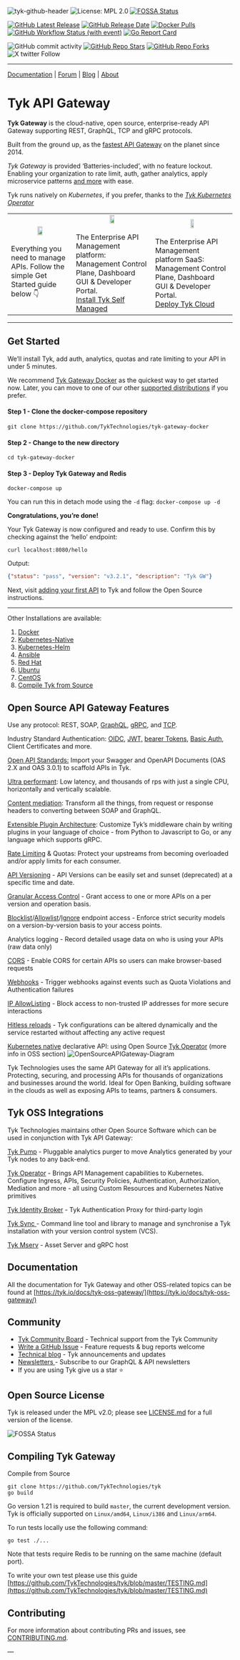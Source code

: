 ![tyk-github-header](https://github.com/TykTechnologies/tyk/assets/8012032/02b3fbae-80ed-4d1f-be87-016326f82ece)
![License: MPL 2.0](https://img.shields.io/badge/License-MPL%202.0-brightgreen.svg?style=flat_card&color=8836FB)
[![FOSSA Status](https://app.fossa.io/api/projects/git%2Bgithub.com%2FTykTechnologies%2Ftyk.svg?type=shield)](https://app.fossa.io/projects/git%2Bgithub.com%2FTykTechnologies%2Ftyk?ref=badge_shield)

[![GitHub Latest Release](https://img.shields.io/github/v/release/TykTechnologies/tyk?color=8836FB)](https://github.com/TykTechnologies/tyk/releases)
[![GitHub Release Date](https://img.shields.io/github/release-date/TykTechnologies/tyk?color=8836FB)](https://github.com/TykTechnologies/tyk/releases)
[![Docker Pulls](https://img.shields.io/docker/pulls/tykio/tyk-gateway?color=8836FB)](https://hub.docker.com/r/tykio/tyk-gateway/)
[![GitHub Workflow Status (with event)](https://img.shields.io/github/actions/workflow/status/TykTechnologies/tyk/ci-tests.yml?label=Build%20%26%20Tests&color=8438FA)](https://github.com/TykTechnologies/tyk/actions/workflows/ci-tests.yml)
[![Go Report Card](https://img.shields.io/badge/go%20report-A+-brightgreen.svg?color=8836FB)](https://goreportcard.com/report/github.com/TykTechnologies/tyk)

![GitHub commit activity](https://img.shields.io/github/commit-activity/m/TykTechnologies/tyk?color=8836FB)
[![GitHub Repo Stars](https://img.shields.io/github/stars/TykTechnologies/tyk?logoColor=8836FB)](https://github.com/TykTechnologies/tyk/stargazers)
[![GitHub Repo Forks](https://img.shields.io/github/forks/TykTechnologies/tyk.svg?logoColor=8836FB)](https://github.com/TykTechnologies/tyk/fork)
![X twitter Follow](https://img.shields.io/twitter/follow/tyk_io?logoColor=8836FB&cacheSeconds=120)

---
[Documentation](https://tyk.io/docs/) | [Forum](https://community.tyk.io) | [Blog](https://tyk.io/blog/) | [About](https://tyk.io)


# Tyk API Gateway
**Tyk Gateway** is the cloud-native, open source, enterprise-ready API Gateway supporting REST, GraphQL, TCP and gRPC protocols.

Built from the ground up, as the [fastest API Gateway](https://tyk.io/performance-benchmarks/) on the planet since 2014.

_Tyk Gateway_ is provided ‘Batteries-included’, with no feature lockout. Enabling your organization to rate limit, auth, gather analytics, apply microservice patterns [and more](#open-source-api-gateway-features) with ease.

Tyk runs natively on _Kubernetes_, if you prefer, thanks to the _[Tyk Kubernetes Operator](https://github.com/TykTechnologies/tyk-operator)_

<table>
  <tr>
   <td>
     <center>
        <a href="https://tyk.io/docs/deployment-and-operations/tyk-open-source-api-gateway/quick-start"> <img src="https://raw.githubusercontent.com/TykTechnologies/tyk-docs/master/tyk-docs/assets/img/logos/tyk-logo-opensource.svg" width="30%"></a>
     </center>
     </br>Everything you need to manage APIs. Follow the simple Get Started guide below 👇
   </td>
   <td>
     <center>
       <a href="https://tyk.io/docs/tyk-self-managed/install"> <img src="https://raw.githubusercontent.com/TykTechnologies/tyk-docs/master/tyk-docs/assets/img/logos/tyk-logo-selfmanaged.png" width="25%"></a>
     </center>
     </br>The Enterprise API Management platform: Management Control Plane, Dashboard GUI & Developer Portal.
     </br><a href="https://tyk.io/api-lifecycle-management/">Install Tyk Self Managed</a>
   </td>
   <td>
     <center>
       <a href="https://tyk.io/docs/tyk-cloud"> <img src="https://raw.githubusercontent.com/TykTechnologies/tyk-docs/master/tyk-docs/assets/img/logos/tyk-logo-cloud.png" width="20%"></a>
     </center>
     </br>The Enterprise API Management platform SaaS: Management Control Plane, Dashboard GUI & Developer Portal. 
     </br><a href="https://tyk.io/docs/deployment-and-operations/tyk-cloud-platform/quick-start">Deploy Tyk Cloud </a>
   </td>
  </tr>
</table>

---

## Get Started

We’ll install Tyk, add auth, analytics, quotas and rate limiting to your API in under 5 minutes.

We recommend [Tyk Gateway Docker](https://github.com/TykTechnologies/tyk-gateway-docker#start-up-the-deployment) as the quickest way to get started now. Later, you can move to one of our other [supported distributions](https://tyk.io/docs/apim/open-source/installation/) if you prefer.

#### Step 1 - Clone the docker-compose repository
```console
git clone https://github.com/TykTechnologies/tyk-gateway-docker
```

#### Step 2 - Change to the new directory
```console
cd tyk-gateway-docker
```

#### Step 3 - Deploy Tyk Gateway and Redis
```console
docker-compose up
```

You can run this in detach mode using the `-d` flag: `docker-compose up -d`

**Congratulations, you’re done!**

Your Tyk Gateway is now configured and ready to use. Confirm this by checking against the ‘hello’ endpoint:
```console
curl localhost:8080/hello
```
Output:  
```json
{"status": "pass", "version": "v3.2.1", "description": "Tyk GW"}
```

Next, visit [adding your first API](https://tyk.io/docs/getting-started/create-api/) to Tyk and follow the Open Source instructions.

---

Other Installations are available:

1. [Docker](https://tyk.io/docs/tyk-oss/ce-docker/)
2. [Kubernetes-Native ](https://github.com/TykTechnologies/tyk-oss-k8s-deployment)
3. [Kubernetes-Helm](https://github.com/TykTechnologies/tyk-helm-chart#install-tyk-community-edition)
4. [Ansible](https://tyk.io/docs/tyk-oss/ce-ansible/)
5. [Red Hat](https://tyk.io/docs/tyk-oss/ce-redhat/)
6. [Ubuntu](https://tyk.io/docs/tyk-oss/ce-ubuntu/)
7. [CentOS](https://tyk.io/docs/tyk-oss/ce-centos/)
8. [Compile Tyk from Source](#compiling-tyk-gateway)


## Open Source API Gateway Features
Use any protocol: REST, SOAP, [GraphQL](https://tyk.io/docs/tyk-apis/tyk-gateway-api/api-definition-objects/graphql/), [gRPC](https://tyk.io/docs/key-concepts/grpc-proxy/), and [TCP](https://tyk.io/docs/key-concepts/tcp-proxy/).

Industry Standard Authentication: [OIDC](https://tyk.io/docs/advanced-configuration/integrate/api-auth-mode/open-id-connect/#setting-up-oidc), [JWT,](https://tyk.io/docs/tyk-apis/tyk-gateway-api/api-definition-objects/jwt/) [bearer Tokens](https://tyk.io/docs/basic-config-and-security/security/authentication-authorization/bearer-tokens/), [Basic Auth](https://tyk.io/docs/tyk-apis/tyk-dashboard-api/basic-authentication/), Client Certificates and more.

[Open API Standards:](https://tyk.io/docs/getting-started/using-oas-definitions/import-an-oas-api/) Import your Swagger and OpenAPI Documents (OAS 2.X and OAS 3.0.1) to scaffold APIs in Tyk.

[Ultra performant](https://tyk.io/performance-tuning-your-tyk-api-gateway/): Low latency, and thousands of rps with just a single CPU, horizontally and vertically scalable.

[Content mediation](https://tyk.io/docs/advanced-configuration/transform-traffic/): Transform all the things, from request or response headers to converting between SOAP and GraphQL.

[Extensible Plugin Architecture](https://tyk.io/docs/plugins/): Customize Tyk’s middleware chain by writing plugins in your language of choice - from Python to Javascript to Go, or any language which supports gRPC.

[Rate Limiting](https://tyk.io/docs/basic-config-and-security/control-limit-traffic/rate-limiting/#setting-rate-limits-in-the-tyk-community-edition-gateway-ce) & Quotas: Protect your upstreams from becoming overloaded and/or apply limits for each consumer.

[API Versioning](https://tyk.io/docs/tyk-apis/tyk-gateway-api/api-definition-objects/versioning-endpoint/) - API Versions can be easily set and sunset (deprecated) at a specific time and date.

[Granular Access Control](https://tyk.io/docs/security/security-policies/secure-apis-method-path/) - Grant access to one or more APIs on a per version and operation basis.

[Blocklist](https://tyk.io/docs/advanced-configuration/transform-traffic/endpoint-designer/#blocklist)/[Allowlist](https://tyk.io/docs/advanced-configuration/transform-traffic/endpoint-designer/#allowlist)/[Ignore](https://tyk.io/docs/advanced-configuration/transform-traffic/endpoint-designer/#ignore) endpoint access - Enforce strict security models on a version-by-version basis to your access points.

Analytics logging - Record detailed usage data on who is using your APIs (raw data only)

[CORS](https://tyk.io/docs/tyk-apis/tyk-gateway-api/api-definition-objects/cors/) - Enable CORS for certain APIs so users can make browser-based requests

[Webhooks](https://tyk.io/docs/basic-config-and-security/report-monitor-trigger-events/webhooks/) - Trigger webhooks against events such as Quota Violations and Authentication failures

[IP AllowListing](https://tyk.io/docs/tyk-apis/tyk-gateway-api/api-definition-objects/ip-whitelisting/) - Block access to non-trusted IP addresses for more secure interactions

[Hitless reloads](https://tyk.io/docs/tyk-configuration-reference/hot-restart-tyk-gateway-process/) - Tyk configurations can be altered dynamically and the service restarted without affecting any active request

[Kubernetes native](https://tyk.io/docs/tyk-oss/ce-helm-chart/) declarative API: using Open Source [Tyk Operator](https://github.com/TykTechnologies/tyk-operator) (more info in OSS section)
![OpenSourceAPIGateway-Diagram](https://github.com/TykTechnologies/tyk/assets/8012032/7466be3f-fb81-4a95-88ac-3b09254c815d)

Tyk Technologies uses the same API Gateway for all it’s applications. Protecting, securing, and processing APIs for thousands of organizations and businesses around the world. Ideal for Open Banking, building software in the clouds as well as exposing APIs to teams, partners & consumers.


## Tyk OSS Integrations

Tyk Technologies maintains other Open Source Software which can be used in conjunction with Tyk API Gateway:

[Tyk Pump](https://github.com/TykTechnologies/tyk-pump) - Pluggable analytics purger to move Analytics generated by your Tyk nodes to any back-end.

[Tyk Operator](https://github.com/TykTechnologies/tyk-operator) - Brings API Management capabilities to Kubernetes. Configure Ingress, APIs, Security Policies, Authentication, Authorization, Mediation and more - all using Custom Resources and Kubernetes Native primitives

[Tyk Identity Broker](https://github.com/TykTechnologies/tyk-identity-broker) - Tyk Authentication Proxy for third-party login

[Tyk Sync ](https://tyk.io/docs/tyk-sync/)- Command line tool and library to manage and synchronise a Tyk installation with your version control system (VCS).

[Tyk Mserv](https://github.com/TykTechnologies/mserv) - Asset Server and gRPC host


## Documentation
All the documentation for Tyk Gateway and other OSS-related topics can be found at [https://tyk.io/docs/tyk-oss-gateway/](https://tyk.io/docs/tyk-oss-gateway/)


## Community
* [Tyk Community Board](https://community.tyk.io/) - Technical support from the Tyk Community
* [Write a GitHub Issue](https://github.com/TykTechnologies/tyk/issues/new/choose) - Feature requests & bug reports welcome
* [Technical blog](https://tyk.io/blog/) - Tyk announcements and updates
* [Newsletters ](https://pages.tyk.io/newsletter)- Subscribe to our GraphQL & API newsletters
* If you are using Tyk give us a star ⭐️

## Open Source License

Tyk is released under the MPL v2.0; please see [LICENSE.md](https://github.com/TykTechnologies/tyk/blob/master/LICENSE.md) for a full version of the license.

![FOSSA Status](https://app.fossa.io/api/projects/git%2Bgithub.com%2FTykTechnologies%2Ftyk.svg?type=large)

## Compiling Tyk Gateway

Compile from Source
```console
git clone https://github.com/TykTechnologies/tyk
go build
```
Go version 1.21 is required to build `master`, the current development version. Tyk is officially supported on `Linux/amd64`, `Linux/i386` and `Linux/arm64`.

To run tests locally use the following command:
```console
go test ./...
```
Note that tests require Redis to be running on the same machine (default port).

To write your own test please use this guide [https://github.com/TykTechnologies/tyk/blob/master/TESTING.md](https://github.com/TykTechnologies/tyk/blob/master/TESTING.md)

## Contributing

For more information about contributing PRs and issues, see [CONTRIBUTING.md](https://github.com/TykTechnologies/tyk/blob/master/CONTRIBUTING.md).

—
